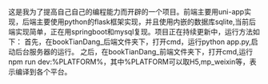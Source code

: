 这是我为了提高自己自己的编程能力而开辟的一个项目。前端主要用uni-app实现，后端主要使用python的flask框架实现，并且使用内嵌的数据库sqlite,当前后端实现简单，正在用springboot和mysql复现。项目正在持续更新中，运行方法如下：
首先，在bookTianDang_后端文件夹下，打开cmd，运行python app.py,启动后台服务器的运行。
之后，在bookTianDang_前端文件夹下，打开cmd,运行npm run dev:%PLATFORM%，其中%PLATFORM可以取H5,mp_weixin等，表示编译到各个平台。
